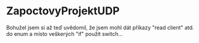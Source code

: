 # ZapoctovyProjektUDP
Bohužel jsem si až teď uvědomil, že jsem mohl dát příkazy "read client" atd. do enum a místo veškerých "if" použít switch...
